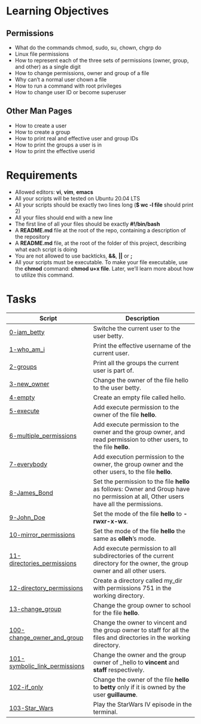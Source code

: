 # Learning Objectives
## Permissions
- What do the commands chmod, sudo, su, chown, chgrp do
- Linux file permissions
- How to represent each of the three sets of permissions (owner, group, and other) as a single digit
- How to change permissions, owner and group of a file
- Why can’t a normal user chown a file
- How to run a command with root privileges
- How to change user ID or become superuser
## Other Man Pages 
- How to create a user
- How to create a group
- How to print real and effective user and group IDs
- How to print the groups a user is in
- How to print the effective userid
# Requirements
- Allowed editors: **vi**, **vim**, **emacs**
- All your scripts will be tested on Ubuntu 20.04 LTS
- All your scripts should be exactly two lines long (**$ wc -l file** should print 2)
- All your files should end with a new line
- The first line of all your files should be exactly **#!/bin/bash**
- A **README.md** file at the root of the repo, containing a description of the repository
- A **README.md** file, at the root of the folder of this project, describing what each script is doing
- You are not allowed to use backticks, **&&**, **||** or **;**
- All your scripts must be executable. To make your file executable, use the **chmod** command: **chmod u+x file**. Later, we’ll learn more about how to utilize this command.
# Tasks
| Script | Description |
| ------ | ----------- |
| [0-iam_betty](./0-iam_betty) | Switche the current user to the user betty. |
| [1-who_am_i](./1-who_am_i) | Print the effective username of the current user. |
| [2-groups](./2-groups) | Print all the groups the current user is part of. |
| [3-new_owner](./3-new_owner) | Change the owner of the file hello to the user betty. |
| [4-empty](./4-empty) | Create an empty file called hello. |
| [5-execute](./5-execute) | Add execute permission to the owner of the file **hello**. |
| [6-multiple_permissions](./6-multiple_permissions) | Add execute permission to the owner and the group owner, and read permission to other users, to the file **hello**. |
| [7-everybody](./7-everybody) | Add execution permission to the owner, the group owner and the other users, to the file **hello**. |
| [8-James_Bond](./8-James_Bond) | Set the permission to the file **hello** as follows: Owner and Group have no permission at all, Other users have all the permissions. |
| [9-John_Doe](./9-John_Doe) | Set the mode of the file **hello** to **-rwxr-x-wx**. |
| [10-mirror_permissions](./10-mirror_permissions) | Set the mode of the file **hello** the same as **olleh**’s mode. |
| [11-directories_permissions](./11-directories_permissions) | Add execute permission to all subdirectories of the current directory for the owner, the group owner and all other users. |
| [12-directory_permissions](./12-directory_permissions) | Create a directory called my_dir with permissions 751 in the working directory. |
| [13-change_group](./13-change_group) | Change the group owner to school for the file **hello**. |
| [100-change_owner_and_group](./100-change_owner_and_group) | Change the owner to vincent and the group owner to staff for all the files and directories in the working directory. |
| [101-symbolic_link_permissions](./101-symbolic_link_permissions) | Change the owner and the group owner of \_hello  to **vincent** and **staff** respectively. |
| [102-if_only](./102-if_only) | Change the owner of the file **hello** to **betty** only if it is owned by the user **guillaume**. |
| [103-Star_Wars](./103-Star_Wars) | Play the StarWars IV episode in the terminal. |
